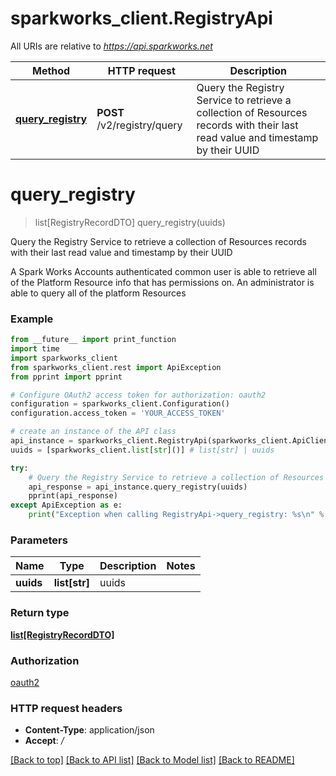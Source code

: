 # sparkworks_client.RegistryApi

All URIs are relative to *https://api.sparkworks.net*

Method | HTTP request | Description
------------- | ------------- | -------------
[**query_registry**](RegistryApi.md#query_registry) | **POST** /v2/registry/query | Query the Registry Service to retrieve a collection of Resources records with their last read value and timestamp by their UUID


# **query_registry**
> list[RegistryRecordDTO] query_registry(uuids)

Query the Registry Service to retrieve a collection of Resources records with their last read value and timestamp by their UUID

A Spark Works Accounts authenticated common user is able to retrieve all of the Platform Resource info that has permissions on. An administrator is able to query all of the platform Resources

### Example
```python
from __future__ import print_function
import time
import sparkworks_client
from sparkworks_client.rest import ApiException
from pprint import pprint

# Configure OAuth2 access token for authorization: oauth2
configuration = sparkworks_client.Configuration()
configuration.access_token = 'YOUR_ACCESS_TOKEN'

# create an instance of the API class
api_instance = sparkworks_client.RegistryApi(sparkworks_client.ApiClient(configuration))
uuids = [sparkworks_client.list[str]()] # list[str] | uuids

try:
    # Query the Registry Service to retrieve a collection of Resources records with their last read value and timestamp by their UUID
    api_response = api_instance.query_registry(uuids)
    pprint(api_response)
except ApiException as e:
    print("Exception when calling RegistryApi->query_registry: %s\n" % e)
```

### Parameters

Name | Type | Description  | Notes
------------- | ------------- | ------------- | -------------
 **uuids** | **list[str]**| uuids | 

### Return type

[**list[RegistryRecordDTO]**](RegistryRecordDTO.md)

### Authorization

[oauth2](../README.md#oauth2)

### HTTP request headers

 - **Content-Type**: application/json
 - **Accept**: */*

[[Back to top]](#) [[Back to API list]](../README.md#documentation-for-api-endpoints) [[Back to Model list]](../README.md#documentation-for-models) [[Back to README]](../README.md)

